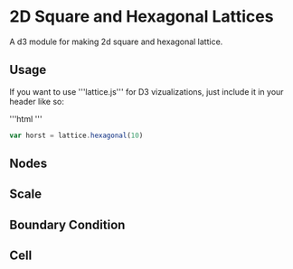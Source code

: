 # 2D Square and Hexagonal Lattices

A d3 module for making 2d square and hexagonal lattice.

## Usage

If you want to use '''lattice.js''' for D3 vizualizations, just include it in your header like so:

'''html
	<script src="[PATH]/lattice.js"></script>
'''


```javascript
var horst = lattice.hexagonal(10)
```

## Nodes

## Scale

## Boundary Condition

## Cell

